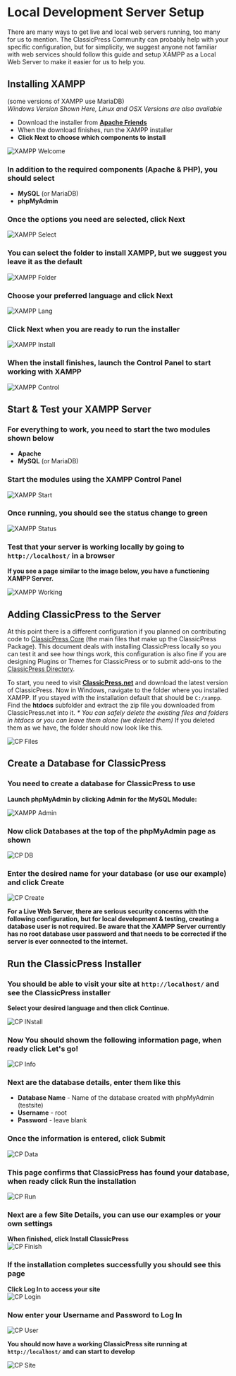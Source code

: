 # Local Development Server Setup

There are many ways to get live and local web servers running, too many for us to mention. The ClassicPress Community can probably help with your specific configuration, but for simplicity, we suggest anyone not familiar with web services should follow this guide and setup XAMPP as a Local Web Server to make it easier for us to help you.

## Installing XAMPP

(some versions of XAMPP use MariaDB)  
*Windows Version Shown Here, Linux and OSX Versions are also available*

- Download the installer from [**Apache Friends**](https://www.apachefriends.org/index.html)  
- When the download finishes, run the XAMPP installer  
- **Click Next to choose which components to install**

![XAMPP Welcome](/dev-docs/img/xampp-welcome.png)

### In addition to the required components (Apache & PHP), you should select

- **MySQL** (or MariaDB)
- **phpMyAdmin**

### Once the options you need are selected, click Next

![XAMPP Select](/dev-docs/img/xampp-select.png)

### You can select the folder to install XAMPP, but we suggest you leave it as the default

![XAMPP Folder](/dev-docs/img/xampp-folder.png)

### Choose your preferred language and click Next

![XAMPP Lang](/dev-docs/img/xampp-lang.png)

### Click Next when you are ready to run the installer

![XAMPP Install](/dev-docs/img/xampp-install.png)

### When the install finishes, launch the Control Panel to start working with XAMPP

![XAMPP Control](/dev-docs/img/xampp-control.png)

## Start & Test your XAMPP Server

### For everything to work, you need to start the two modules shown below

- **Apache**
- **MySQL** (or MariaDB)

### Start the modules using the XAMPP Control Panel

![XAMPP Start](/dev-docs/img/xampp-start.png)

### Once running, you should see the status change to green

![XAMPP Status](/dev-docs/img/xampp-status.png)

### Test that your server is working locally by going to `http://localhost/` in a browser

**If you see a page similar to the image below, you have a functioning XAMPP Server.**

![XAMPP Working](/dev-docs/img/xampp-working.png)

## Adding ClassicPress to the Server

At this point there is a different configuration if you planned on contributing code to [ClassicPress Core](https://github.com/ClassicPress/ClassicPress/blob/develop/.github/CONTRIBUTING.md) (the main files that make up the ClassicPress Package). This document deals with installing ClassicPress locally so you can test it and see how things work, this configuration is also fine if you are designing Plugins or Themes for ClassicPress or to submit add-ons to the [ClassicPress Directory](DIRECTORY_SUBMISSIONS.md).

To start, you need to visit [**ClassicPress.net**](https://www.classicpress.net/get-classicpress/) and download the latest version of ClassicPress. Now in Windows, navigate to the folder where you installed XAMPP. If you stayed with the installation default that should be `C:/xampp`. Find the **htdocs** subfolder and extract the zip file you downloaded from ClassicPress.net into it. *\* You can safely delete the existing files and folders in htdocs or you can leave them alone (we deleted them)* If you deleted them as we have, the folder should now look like this.

![CP Files](/dev-docs/img/cp-files.png)

## Create a Database for ClassicPress

### You need to create a database for ClassicPress to use  

**Launch phpMyAdmin by clicking Admin for the MySQL Module:**

![XAMPP Admin](/dev-docs/img/xampp-admin.png)

### Now click **Databases** at the top of the phpMyAdmin page as shown

![CP DB](/dev-docs/img/cp-create-1.png)

### Enter the desired name for your database (or use our example) and click **Create**

![CP Create](/dev-docs/img/cp-create-2.png)

**For a Live Web Server, there are serious security concerns with the following configuration, but for local development & testing, creating a database user is not required. Be aware that the XAMPP Server currently has no root database user password and that needs to be corrected if the server is ever connected to the internet.**

## Run the ClassicPress Installer

### You should be able to visit your site at `http://localhost/` and see the ClassicPress installer

**Select your desired language and then click Continue.**

![CP INstall](/dev-docs/img/cp-install.png)

### Now You should shown the following information page, when ready click Let's go!

![CP Info](/dev-docs/img/cp-info.png)

### Next are the database details, enter them like this

- **Database Name** - Name of the database created with phpMyAdmin (testsite)
- **Username** - root
- **Password** - leave blank

### Once the information is entered, click Submit

![CP Data](/dev-docs/img/cp-data.png)

### This page confirms that ClassicPress has found your database, when ready click Run the installation

![CP Run](/dev-docs/img/cp-run.png)

### Next are a few Site Details, you can use our examples or your own settings

**When finished, click Install ClassicPress**  
![CP Finish](/dev-docs/img/cp-finish.png)

### If the installation completes successfully you should see this page

**Click Log In to access your site**  
![CP Login](/dev-docs/img/cp-login.png)

### Now enter your Username and Password to Log In

![CP User](/dev-docs/img/cp-user.png)

**You should now have a working ClassicPress site running at `http://localhost/` and can start to develop**

![CP Site](/dev-docs/img/cp-site.png)
